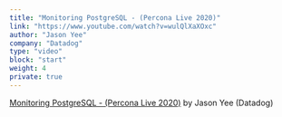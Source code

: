 ```yaml
---
title: "Monitoring PostgreSQL - (Percona Live 2020)"
link: "https://www.youtube.com/watch?v=wulQlXaXOxc"
author: "Jason Yee"
company: "Datadog"
type: "video"
block: "start"
weight: 4
private: true
---
```


[Monitoring PostgreSQL - (Percona Live 2020)](https://www.youtube.com/watch?v=wulQlXaXOxc) by Jason Yee (Datadog)